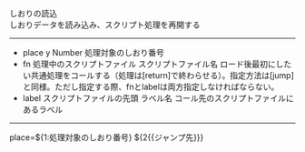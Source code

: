 しおりの読込  
しおりデータを読み込み、スクリプト処理を再開する

***
- place	y		Number	処理対象のしおり番号
- fn		処理中のスクリプトファイル	スクリプトファイル名	ロード後最初にしたい共通処理をコールする（処理は[return]で終わらせる）。指定方法は[jump]と同様。ただし指定する際、fnとlabelは両方指定しなければならない。
- label		スクリプトファイルの先頭	ラベル名	コール先のスクリプトファイルにあるラベル

***
place=${1:処理対象のしおり番号} ${2{{ジャンプ先}}}
